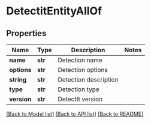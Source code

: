 # DetectitEntityAllOf

## Properties
Name | Type | Description | Notes
------------ | ------------- | ------------- | -------------
**name** | **str** | Detection name | 
**options** | **str** | Detection options | 
**string** | **str** | Detection description | 
**type** | **str** | Detection type | 
**version** | **str** | DetectIt version | 

[[Back to Model list]](../README.md#documentation-for-models) [[Back to API list]](../README.md#documentation-for-api-endpoints) [[Back to README]](../README.md)


